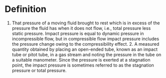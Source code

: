 # Definition

1.  That pressure of a moving fluid brought to rest which is in excess
    of the pressure the fluid has when it does not flow, i.e., total
    pressure less static pressure. Impact pressure is equal to dynamic
    pressure in incompressible flow, but in compressible flow impact
    pressure includes the pressure change owing to the compressibility
    effect. 2. A measured quantity obtained by placing an open-ended
    tube, known as an impact tube or pitot tube, in a gas stream and
    noting the pressure in the tube on a suitable manometer. Since the
    pressure is exerted at a stagnation point, the impact pressure is
    sometimes referred to as the stagnation pressure or total pressure.
